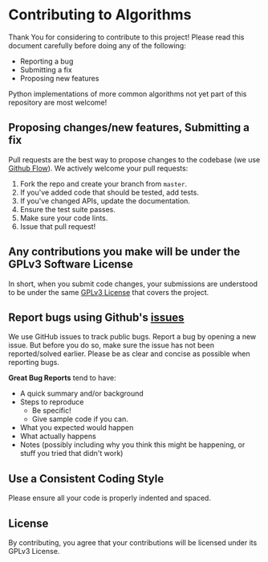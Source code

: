 Contributing to Algorithms
==========================

Thank You for considering to contribute to this project! Please read this document carefully before doing any of the following:

- Reporting a bug
- Submitting a fix
- Proposing new features

Python implementations of more common algorithms not yet part of this repository are most welcome!

## Proposing changes/new features, Submitting a fix

Pull requests are the best way to propose changes to the codebase (we use [Github Flow](https://guides.github.com/introduction/flow/index.html)). We actively welcome your pull requests:

1. Fork the repo and create your branch from `master`.
2. If you've added code that should be tested, add tests.
3. If you've changed APIs, update the documentation.
4. Ensure the test suite passes.
5. Make sure your code lints.
6. Issue that pull request!

## Any contributions you make will be under the GPLv3 Software License
In short, when you submit code changes, your submissions are understood to be under the same [GPLv3 License](http://www.gnu.org/licenses/) that covers the project.

## Report bugs using Github's [issues](https://github.com/akashnag/Algorithms/issues)
We use GitHub issues to track public bugs. Report a bug by opening a new issue. But before you do so, make sure the issue has not been reported/solved earlier. Please be as clear and concise as possible when reporting bugs.

**Great Bug Reports** tend to have:

- A quick summary and/or background
- Steps to reproduce
  - Be specific!
  - Give sample code if you can.
- What you expected would happen
- What actually happens
- Notes (possibly including why you think this might be happening, or stuff you tried that didn't work)

## Use a Consistent Coding Style
Please ensure all your code is properly indented and spaced.

## License
By contributing, you agree that your contributions will be licensed under its GPLv3 License.
